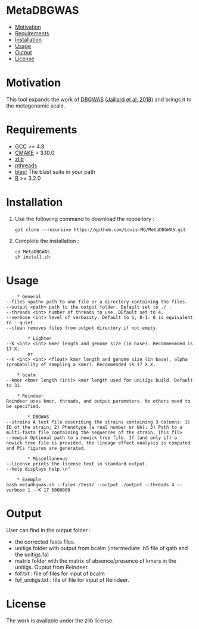 MetaDBGWAS
==========

* [Motivation](#motivation)
* [Requirements](#requirements)
* [Installation](#installation)
* [Usage](#usage)
* [Output](#output)
* [License](#license)

# Motivation

This tool expands the work of [DBGWAS](https://gitlab.com/leoisl/dbgwas) [(Jaillard et al, 2018)](https://journals.plos.org/plosgenetics/article?id=10.1371/journal.pgen.1007758) and brings it to the metagenomic scale.

# Requirements

* [GCC](https://gcc.gnu.org/) >= 4.8
* [CMAKE](https://cmake.org/) > 3.10.0
* [zlib](https://en.wikipedia.org/wiki/Zlib)
* [pthreads](https://en.wikipedia.org/wiki/Pthreads)
* [blast](https://blast.ncbi.nlm.nih.gov/Blast.cgi?CMD=Web&PAGE_TYPE=BlastDocs&DOC_TYPE=Download) The blast suite in your path
* [R](https://www.r-project.org/) >= 3.2.0 

# Installation

1. Use the following command to download the repository :
	```shell
	git clone --recursive https://github.com/Louis-MG/MetaDBGWAS.git
	```
2. Complete the installation :
	```shell
	cd MetaDBGWAS
	sh install.sh
	```

# Usage

```
	* General
--files <path> path to one file or a directory containing the files.
--output <path> path to the output folder. Default set to ./ .
--threads <int> number of threads to use. DEfault set to 4.
--verbose <int> level of verbosity. Default to 1, 0-1. 0 is equivalent to --quiet.
--clean removes files from output directory if not empty.

        * Lighter
--K <int> <int> kmer length and genome size (in base). Recommenmded is 17 X.
        or
--k <int> <int> <float> kmer length and genome size (in base), alpha (probability of sampling a kmer). Recommended is 17 X X.

	* bcalm
--kmer <kmer length (int)> kmer length used for unitigs build. Default to 31.

	* Reindeer
Reindeer uses kmer, threads, and output parameters. No others need to be specified.

        * DBGWAS
--strains A text file describing the strains containing 3 columns: 1) ID of the strain; 2) Phenotype (a real number or NA); 3) Path to a multi-fasta file containing the sequences of the strain. This fil>
--newick Optional path to a newick tree file. If (and only if) a newick tree file is provided, the lineage effect analysis is computed and PCs figures are generated.

        * Miscellaneous
--license prints the license text in standard output.
--help displays help.\n"

	* Exemple
bash metadbgwas.sh --files /test/ --output ./output --threads 4 --verbose 1 --K 17 6000000
```

# Output

User can find in the output folder :
- the corrected fasta files.
- unitigs folder with output from bcalm (intermediate .h5 file of gatb and the unitigs.fa)
- matrix folder with the matrix of absence/presence of kmers in the unitigs. Ouptut from Reindeer.
- fof.txt : file of files for input of bcalm
- fof_unitigs.txt : file of file for input of Reindeer.

# License

The work is available under the zlib license.
